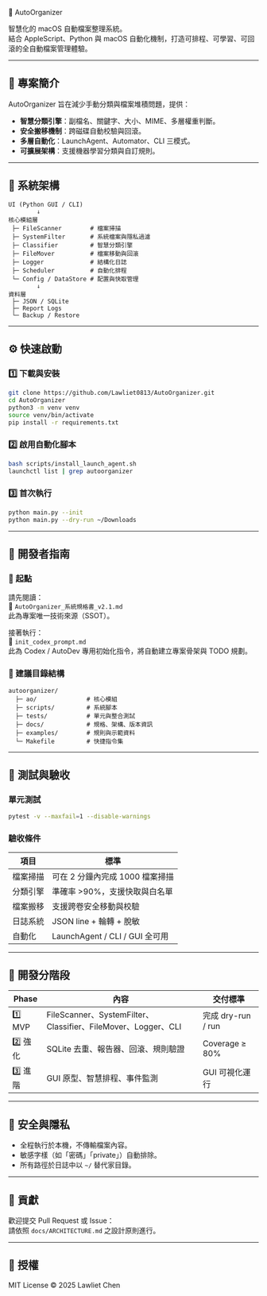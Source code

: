 🤖 AutoOrganizer

智慧化的 macOS 自動檔案整理系統。  
結合 AppleScript、Python 與 macOS 自動化機制，打造可排程、可學習、可回滾的全自動檔案管理體驗。

---

## 🚀 專案簡介

AutoOrganizer 旨在減少手動分類與檔案堆積問題，提供：  
- **智慧分類引擎**：副檔名、關鍵字、大小、MIME、多層權重判斷。  
- **安全搬移機制**：跨磁碟自動校驗與回滾。  
- **多層自動化**：LaunchAgent、Automator、CLI 三模式。  
- **可擴展架構**：支援機器學習分類與自訂規則。  

---

## 🧩 系統架構

```
UI (Python GUI / CLI)
        ↓
核心模組層
 ├─ FileScanner        # 檔案掃描
 ├─ SystemFilter       # 系統檔案與隱私過濾
 ├─ Classifier         # 智慧分類引擎
 ├─ FileMover          # 檔案移動與回滾
 ├─ Logger             # 結構化日誌
 ├─ Scheduler          # 自動化排程
 └─ Config / DataStore # 配置與快取管理
        ↓
資料層
 ├─ JSON / SQLite
 ├─ Report Logs
 └─ Backup / Restore
```

---

## ⚙️ 快速啟動

### 1️⃣ 下載與安裝
```bash
git clone https://github.com/Lawliet0813/AutoOrganizer.git
cd AutoOrganizer
python3 -m venv venv
source venv/bin/activate
pip install -r requirements.txt
```

### 2️⃣ 啟用自動化腳本
```bash
bash scripts/install_launch_agent.sh
launchctl list | grep autoorganizer
```

### 3️⃣ 首次執行
```bash
python main.py --init
python main.py --dry-run ~/Downloads
```

---

## 🧠 開發者指南

### 📘 起點
請先閱讀：  
📄 `AutoOrganizer_系統規格書_v2.1.md`  
此為專案唯一技術來源（SSOT）。

接著執行：  
📄 `init_codex_prompt.md`  
此為 Codex / AutoDev 專用初始化指令，將自動建立專案骨架與 TODO 規劃。

### 📂 建議目錄結構
```
autoorganizer/
  ├─ ao/              # 核心模組
  ├─ scripts/         # 系統腳本
  ├─ tests/           # 單元與整合測試
  ├─ docs/            # 規格、架構、版本資訊
  ├─ examples/        # 規則與示範資料
  └─ Makefile         # 快捷指令集
```

---

## 🧪 測試與驗收

### 單元測試
```bash
pytest -v --maxfail=1 --disable-warnings
```

### 驗收條件
| 項目 | 標準 |
|------|------|
| 檔案掃描 | 可在 2 分鐘內完成 1000 檔案掃描 |
| 分類引擎 | 準確率 >90%，支援快取與白名單 |
| 檔案搬移 | 支援跨卷安全移動與校驗 |
| 日誌系統 | JSON line + 輪轉 + 脫敏 |
| 自動化 | LaunchAgent / CLI / GUI 全可用 |

---

## 🧱 開發分階段

| Phase | 內容 | 交付標準 |
|-------|------|-----------|
| 1️⃣ MVP | FileScanner、SystemFilter、Classifier、FileMover、Logger、CLI | 完成 dry-run / run |
| 2️⃣ 強化 | SQLite 去重、報告器、回滾、規則驗證 | Coverage ≥ 80% |
| 3️⃣ 進階 | GUI 原型、智慧排程、事件監測 | GUI 可視化運行 |

---

## 🔐 安全與隱私
- 全程執行於本機，不傳輸檔案內容。
- 敏感字樣（如「密碼」「private」）自動排除。
- 所有路徑於日誌中以 `~/` 替代家目錄。

---

## 👥 貢獻
歡迎提交 Pull Request 或 Issue：  
請依照 `docs/ARCHITECTURE.md` 之設計原則進行。

---

## 🧾 授權
MIT License © 2025 Lawliet Chen
